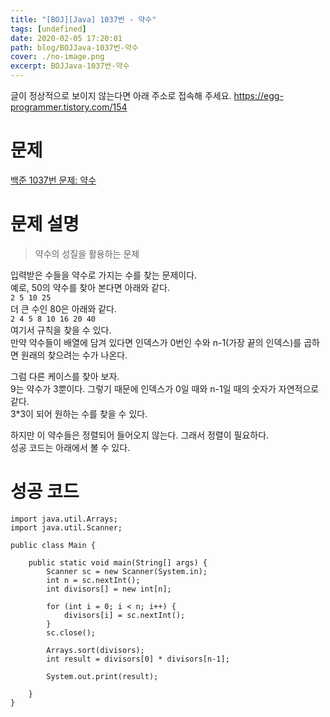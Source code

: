 ```yaml
---
title: "[BOJ][Java] 1037번 - 약수"
tags: [undefined]
date: 2020-02-05 17:20:01
path: blog/BOJJava-1037번-약수
cover: ./no-image.png
excerpt: BOJJava-1037번-약수
---
```

글이 정상적으로 보이지 않는다면 아래 주소로 접속해 주세요.
https://egg-programmer.tistory.com/154
# 문제

[백준 1037번 문제: 약수](https://www.acmicpc.net/problem/1037)

# 문제 설명

>  
> 약수의 성질을 활용하는 문제
> 

입력받은 수들을 약수로 가지는 수를 찾는 문제이다.  
예로, 50의 약수를 찾아 본다면 아래와 같다.  
`` 2 5 10 25 ``  
더 큰 수인 80은 아래와 같다.  
`` 2 4 5 8 10 16 20 40 ``  
여기서 규칙을 찾을 수 있다.  
만약 약수들이 배열에 담겨 있다면 인덱스가 0번인 수와 n-1(가장 끝의 인덱스)를 곱하면 원래의 찾으려는 수가 나온다. 

그럼 다른 케이스를 찾아 보자.  
9는 약수가 3뿐이다. 그렇기 때문에 인덱스가 0일 때와 n-1일 때의 숫자가 자연적으로 같다.  
3\*3이 되어 원하는 수를 찾을 수 있다. 

하지만 이 약수들은 정렬되어 들어오지 않는다. 그래서 정렬이 필요하다.  
성공 코드는 아래에서 볼 수 있다. 

# 성공 코드

<pre><code class="language-js">import java.util.Arrays;
import java.util.Scanner;

public class Main {

    public static void main(String[] args) {
        Scanner sc = new Scanner(System.in);
        int n = sc.nextInt();
        int divisors[] = new int[n];

        for (int i = 0; i &lt; n; i++) {
            divisors[i] = sc.nextInt();
        }
        sc.close();

        Arrays.sort(divisors);
        int result = divisors[0] * divisors[n-1];

        System.out.print(result);

    }
}</code></pre>